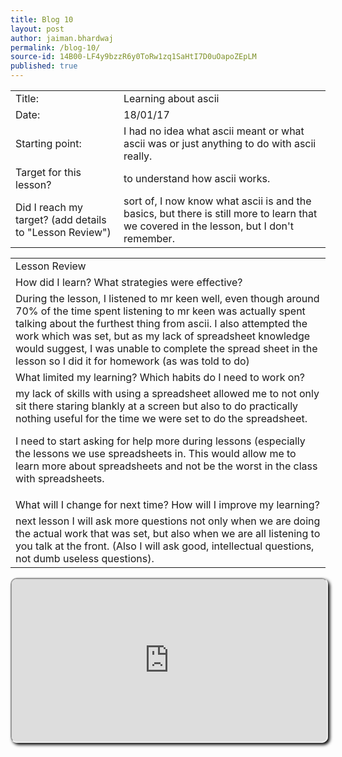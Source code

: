 ```yaml
---
title: Blog 10
layout: post
author: jaiman.bhardwaj
permalink: /blog-10/
source-id: 14B00-LF4y9bzzR6y0ToRw1zq1SaHtI7D0uOapoZEpLM
published: true
---
```

<table>
  <tr>
    <td>Title:</td>
    <td>Learning about ascii</td>
  </tr>
  <tr>
    <td>Date:</td>
    <td>18/01/17</td>
  </tr>
  <tr>
    <td>Starting point:</td>
    <td>I had no idea what ascii meant or what ascii was or just anything to do with ascii really. </td>
  </tr>
  <tr>
    <td>Target for this lesson?</td>
    <td>to understand how ascii works.</td>
  </tr>
  <tr>
    <td>Did I reach my target? 
(add details to "Lesson Review")</td>
    <td>sort of, I now know what ascii is and the basics, but there is still more to learn that we covered in the lesson, but I don't remember.</td>
  </tr>
</table>


 

<table>
  <tr>
    <td>Lesson Review</td>
  </tr>
  <tr>
    <td>How did I learn? What strategies were effective? </td>
  </tr>
  <tr>
    <td>During the lesson, I listened to mr keen well, even though around 70% of the time spent listening to mr keen was actually spent talking about the furthest thing from ascii. I also attempted the work which was set, but as my lack of spreadsheet knowledge would suggest, I was unable to complete the spread sheet in the lesson so I did it for homework (as was told to do)</td>
  </tr>
  <tr>
    <td>What limited my learning? Which habits do I need to work on? </td>
  </tr>
  <tr>
    <td>my lack of skills with using a spreadsheet allowed me to not only sit there staring blankly at a screen but also to do practically nothing useful for the time we were set to do the spreadsheet.

I need to start asking for help more during lessons (especially the lessons we use spreadsheets in. This would allow me to learn more about spreadsheets and not be the worst in the class with spreadsheets.</td>
  </tr>
  <tr>
    <td>What will I change for next time? How will I improve my learning?</td>
  </tr>
  <tr>
    <td>next lesson I will ask more questions not only when we are doing the actual work that was set, but also when we are all listening to you talk at the front. (Also I will ask good, intellectual questions, not dumb useless questions).</td>
  </tr>
</table>

<iframe src="https://docs.google.com/spreadsheets/d/1VMcYSoRHFJbRkRA4uVK9l-sqEN39R14OeBrDTzfhzl8/pubhtml?gid=0&single=true" style="border-radius: 10px; box-shadow: 3px 3px 5px #000; width: 100%; height: 260px;"></iframe>
<br />
